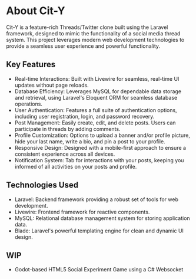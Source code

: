 # About Cit-Y
Cit-Y is a feature-rich Threads/Twitter clone built using the Laravel framework, designed to mimic the functionality of a social media thread system. This project leverages modern web development technologies to provide a seamless user experience and powerful functionality.

## Key Features
- Real-time Interactions: Built with Livewire for seamless, real-time UI updates without page reloads.
- Database Efficiency: Leverages MySQL for dependable data storage and retrieval, using Laravel's Eloquent ORM for seamless database operations.
- User Authentication: Features a full suite of authentication options, including user registration, login, and password recovery.
- Post Management: Easily create, edit, and delete posts. Users can participate in threads by adding comments.
- Profile Customization: Options to upload a banner and/or profile picture, hide your last name, write a bio, and pin a post to your profile.
- Responsive Design: Designed with a mobile-first approach to ensure a consistent experience across all devices.
- Notification System: Tab for interactions with your posts, keeping you informed of all activities on your posts and profile.

## Technologies Used
- Laravel: Backend framework providing a robust set of tools for web development.
- Livewire: Frontend framework for reactive components.
- MySQL: Relational database management system for storing application data.
- Blade: Laravel's powerful templating engine for clean and dynamic UI design.

## WIP
- Godot-based HTML5 Social Experiment Game using a C# Websocket

